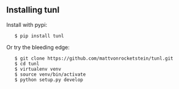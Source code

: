 ## Installing tunl

Install with pypi:

```shell
   $ pip install tunl
```

Or try the bleeding edge:

```shell
   $ git clone https://github.com/mattvonrocketstein/tunl.git
   $ cd tunl
   $ virtualenv venv
   $ source venv/bin/activate
   $ python setup.py develop
```
